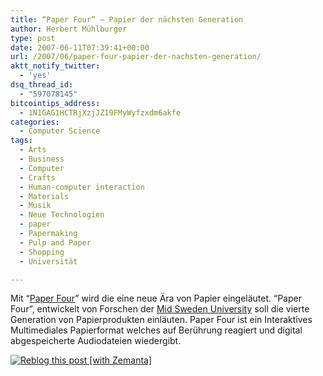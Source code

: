 ```yaml
---
title: “Paper Four” – Papier der nächsten Generation
author: Herbert Mühlburger
type: post
date: 2007-06-11T07:39:41+00:00
url: /2007/06/paper-four-papier-der-nachsten-generation/
aktt_notify_twitter:
  - 'yes'
dsq_thread_id:
  - "597078145"
bitcointips_address:
  - 1N1GAG1HCTRjXzjJZ19FMyWyfzxdm6akfe
categories:
  - Computer Science
tags:
  - Arts
  - Business
  - Computer
  - Crafts
  - Human-computer interaction
  - Materials
  - Musik
  - Neue Technologien
  - paper
  - Papermaking
  - Pulp and Paper
  - Shopping
  - Universität

---
```

Mit “<a title="Paper Four" href="http://www.welt.de/wissenschaft/article930597/Interaktives_Papier_reagiert_auf_Beruehrung.html?r=RSS" target="_blank">Paper Four</a>” wird die eine neue Ära von Papier eingeläutet. “Paper Four”, entwickelt von Forschen der <a title="Mid Sweden University" href="http://www.miun.se/default____22057.aspx" target="_blank">Mid Sweden University</a> soll die vierte Generation von Papierprodukten einläuten. Paper Four ist ein Interaktives Multimediales Papierformat welches auf Berührung reagiert und digital abgespeicherte Audiodateien wiedergibt.

<div class="zemanta-pixie">
  <a class="zemanta-pixie-a" title="Reblog this post [with Zemanta]" href="http://reblog.zemanta.com/zemified/a396bb7c-4dc0-44ff-afce-5fd92ee96d8a/"><img class="zemanta-pixie-img" src="http://img.zemanta.com/reblog_e.png?x-id=a396bb7c-4dc0-44ff-afce-5fd92ee96d8a" alt="Reblog this post [with Zemanta]" /></a><span class="zem-script more-related pretty-attribution"></span>
</div>
